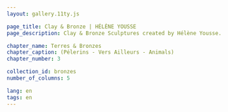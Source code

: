 ```yaml
---
layout: gallery.11ty.js

page_title: Clay & Bronze | HÉLÈNE YOUSSE
page_description: Clay & Bronze Sculptures created by Hélène Yousse.

chapter_name: Terres & Bronzes
chapter_caption: (Pélerins - Vers Ailleurs - Animals)
chapter_number: 3

collection_id: bronzes
number_of_columns: 5

lang: en
tags: en
---
```


